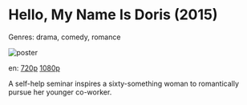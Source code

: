 # Hello, My Name Is Doris (2015)

Genres: drama, comedy, romance

![poster](http://image.tmdb.org/t/p/w500/hLzelb2k68qgtnxuWLicqDoBNzV.jpg)

en:
  [720p](magnet:?xt=urn:btih:E868FC34558B0EA295504CF3F6D412E9CE9D7E54&tr=udp://glotorrents.pw:6969/announce&tr=udp://tracker.opentrackr.org:1337/announce&tr=udp://torrent.gresille.org:80/announce&tr=udp://tracker.openbittorrent.com:80&tr=udp://tracker.coppersurfer.tk:6969&tr=udp://tracker.leechers-paradise.org:6969&tr=udp://p4p.arenabg.ch:1337&tr=udp://tracker.internetwarriors.net:1337)
  [1080p](magnet:?xt=urn:btih:B8D4161777557E8B1CA0AF6ABDCDDAEFAD6DEDF3&tr=udp://glotorrents.pw:6969/announce&tr=udp://tracker.opentrackr.org:1337/announce&tr=udp://torrent.gresille.org:80/announce&tr=udp://tracker.openbittorrent.com:80&tr=udp://tracker.coppersurfer.tk:6969&tr=udp://tracker.leechers-paradise.org:6969&tr=udp://p4p.arenabg.ch:1337&tr=udp://tracker.internetwarriors.net:1337)
  


A self-help seminar inspires a sixty-something woman to romantically pursue her younger co-worker.